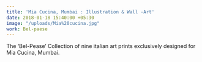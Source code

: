 ```yaml
---
title: 'Mia Cucina, Mumbai : Illustration & Wall -Art'
date: 2018-01-18 15:40:00 +05:30
image: "/uploads/Mia%20cucina.jpg"
work: Bel-paese
---
```


The ‘Bel-Pease’ Collection of nine italian art prints exclusively designed for Mia Cucina, Mumbai.